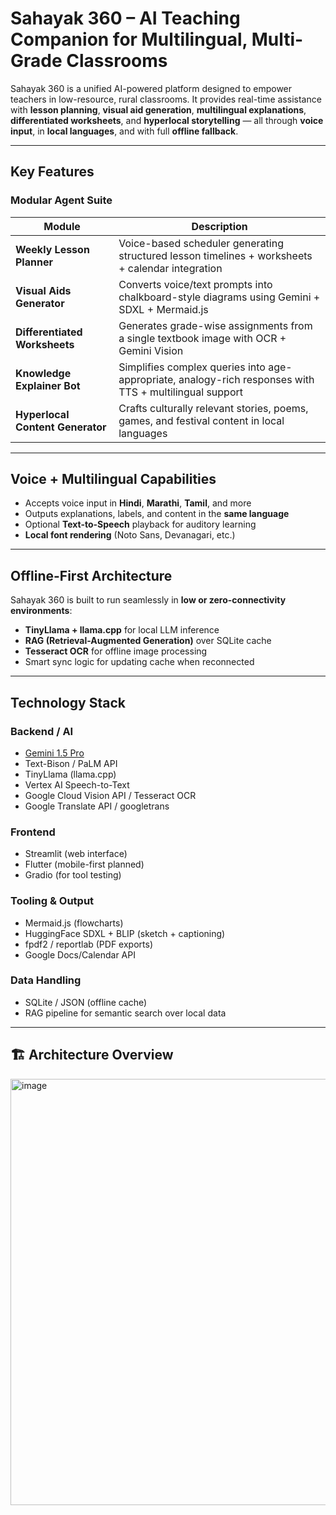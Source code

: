 # Sahayak 360 – AI Teaching Companion for Multilingual, Multi-Grade Classrooms

Sahayak 360 is a unified AI-powered platform designed to empower teachers in low-resource, rural classrooms. It provides real-time assistance with **lesson planning**, **visual aid generation**, **multilingual explanations**, **differentiated worksheets**, and **hyperlocal storytelling** — all through **voice input**, in **local languages**, and with full **offline fallback**.

---

## Key Features

### Modular Agent Suite
| Module                          | Description |
|---------------------------------|-------------|
| **Weekly Lesson Planner**       | Voice-based scheduler generating structured lesson timelines + worksheets + calendar integration |
| **Visual Aids Generator**       | Converts voice/text prompts into chalkboard-style diagrams using Gemini + SDXL + Mermaid.js |
| **Differentiated Worksheets**   | Generates grade-wise assignments from a single textbook image with OCR + Gemini Vision |
| **Knowledge Explainer Bot**     | Simplifies complex queries into age-appropriate, analogy-rich responses with TTS + multilingual support |
| **Hyperlocal Content Generator**| Crafts culturally relevant stories, poems, games, and festival content in local languages |

---

## Voice + Multilingual Capabilities

- Accepts voice input in **Hindi**, **Marathi**, **Tamil**, and more  
- Outputs explanations, labels, and content in the **same language**  
- Optional **Text-to-Speech** playback for auditory learning  
- **Local font rendering** (Noto Sans, Devanagari, etc.)

---

## Offline-First Architecture

Sahayak 360 is built to run seamlessly in **low or zero-connectivity environments**:

- **TinyLlama + llama.cpp** for local LLM inference
- **RAG (Retrieval-Augmented Generation)** over SQLite cache
- **Tesseract OCR** for offline image processing
- Smart sync logic for updating cache when reconnected

---

## Technology Stack

### Backend / AI
- [Gemini 1.5 Pro](https://ai.google.dev)
- Text-Bison / PaLM API
- TinyLlama (llama.cpp)
- Vertex AI Speech-to-Text
- Google Cloud Vision API / Tesseract OCR
- Google Translate API / googletrans

### Frontend
- Streamlit (web interface)
- Flutter (mobile-first planned)
- Gradio (for tool testing)

### Tooling & Output
- Mermaid.js (flowcharts)
- HuggingFace SDXL + BLIP (sketch + captioning)
- fpdf2 / reportlab (PDF exports)
- Google Docs/Calendar API

### Data Handling
- SQLite / JSON (offline cache)
- RAG pipeline for semantic search over local data

---

## 🏗️ Architecture Overview

<img width="1090" height="682" alt="image" src="https://github.com/user-attachments/assets/73f6a661-07ef-4b58-bd48-ed4554c2890c" />




